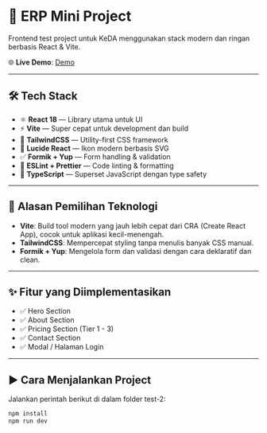 # 🚀 ERP Mini Project

Frontend test project untuk KeDA menggunakan stack modern dan ringan berbasis React & Vite.

🌐 **Live Demo**: [Demo](https://keda-tech-test.vercel.app/)

---

## 🛠️ Tech Stack

- ⚛️ **React 18** — Library utama untuk UI
- ⚡ **Vite** — Super cepat untuk development dan build
- 💨 **TailwindCSS** — Utility-first CSS framework
- 🎨 **Lucide React** — Ikon modern berbasis SVG
- ✅ **Formik + Yup** — Form handling & validation
- 🧼 **ESLint + Prettier** — Code linting & formatting
- 🧪 **TypeScript** — Superset JavaScript dengan type safety

---

## 🎯 Alasan Pemilihan Teknologi

- **Vite**: Build tool modern yang jauh lebih cepat dari CRA (Create React App), cocok untuk aplikasi kecil-menengah.
- **TailwindCSS**: Mempercepat styling tanpa menulis banyak CSS manual.
- **Formik + Yup**: Mengelola form dan validasi dengan cara deklaratif dan clean.

---

## ✨ Fitur yang Diimplementasikan

- ✅ Hero Section
- ✅ About Section
- ✅ Pricing Section (Tier 1 - 3)
- ✅ Contact Section
- ✅ Modal / Halaman Login

---

## ▶️ Cara Menjalankan Project

Jalankan perintah berikut di dalam folder test-2:

```bash
npm install
npm run dev